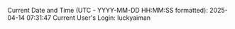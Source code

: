Current Date and Time (UTC - YYYY-MM-DD HH:MM:SS formatted): 2025-04-14 07:31:47
Current User's Login: luckyaiman
